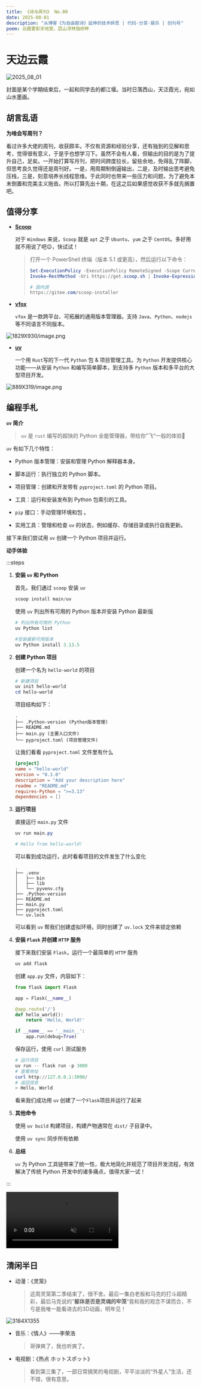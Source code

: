 ```yaml
---
title: 《诗与周刊》 No.00
date: 2025-08-01
description: "从博客《为自由献诗》延伸的技术碎思 | 代码·分享·娱乐 | 创刊号"
poem: 云霞雾影天地宽，层山浮林独桥畔
---
```


# 天边云霞<Badge type="tip" text="层山浮林独桥畔，云霞雾影天地宽" />

![2025_08_01](/img/2025_08_01.jpg)

封面是某个学期结束后，一起和同学去的都江堰。当时日落西山，天泛霞光，宛如山水墨画。

## 胡言乱语

**为啥会写周刊？**

看过许多大佬的周刊，收获颇丰。不仅有资源和经验分享，还有独到的见解和思考，觉得很有意义，于是乎也想学习下。虽然不会有人看，但输出的目的是为了提升自己，足矣。一开始打算写月刊，把时间跨度拉长，留些余地，免得乱了阵脚，但思考良久觉得还是周刊好。一是，用周期制倒逼输出，二是，及时输出思考避免压栈，三是，刻意培养长线程思维。于此同时也带来一些压力和问题，为了避免本末倒置和完美主义拖沓。所以打算先出十期，在这之后如果感觉收获不多就先搁置吧。




## 值得分享

- [**Scoop**](https://github.com/ScoopInstaller/Scoop)

  对于 `Windows` 来说，`Scoop` 就是 `apt` 之于 `Ubuntu`、`yum` 之于 `CentOS`。多好用就不用说了吧😉，快试试！

  > 打开一个 PowerShell 终端（版本 5.1 或更高），然后运行以下命令：
  >
  > ```powershell
  > Set-ExecutionPolicy -ExecutionPolicy RemoteSigned -Scope CurrentUser
  > Invoke-RestMethod -Uri https://get.scoop.sh | Invoke-Expression
  > 
  > # 国内源
  > https://gitee.com/scoop-installer
  > ```



- [**vfox**](https://vfox.dev/zh-hans/)

  `vfox` 是一款跨平台、可拓展的通用版本管理器。支持 `Java`、`Python`、`nodejs` 等不同语言不同版本。

![1829X930/image.png](https://tc-new.z.wiki/autoupload/f/3qlaHt7AWMcP9trov2ZlEJx-W9IoQRf9j6KGHUh_GS-yl5f0KlZfm6UsKj-HyTuv/20250807/TTim/1829X930/image.png)

- [**uv**](https://docs.astral.sh/uv/)

  一个用 `Rust`写的下一代 `Python` 包 & 项目管理工具。为 `Python` 开发提供核心功能——从安装 `Python` 和编写简单脚本，到支持多 `Python` 版本和多平台的大型项目开发。

![889X319/image.png](https://tc.z.wiki/autoupload/f/3qlaHt7AWMcP9trov2ZlEJx-W9IoQRf9j6KGHUh_GS-yl5f0KlZfm6UsKj-HyTuv/20250807/RB9y/889X319/image.png)



## 编程手札

**`uv` 简介**

> `uv` 是 `rust` 编写的超快的 Python 全能管理器，带给你”飞“一般的体验🧐

`uv` 有如下几个特性：

- Python 版本管理：安装和管理 Python 解释器本身。
- 脚本运行：执行独立的 Python 脚本。
- 项目管理：创建和开发带有 `pyproject.toml` 的 Python 项目。

- 工具：运行和安装发布到 Python 包索引的工具。
- `pip` 接口：手动管理环境和包 。
- 实用工具：管理和检查 `uv` 的状态，例如缓存、存储目录或执行自我更新。

接下来我们尝试用 `uv` 创建一个 Python 项目并运行。

**动手体验**

:::steps

1. **安装 `uv` 和 Python**

   首先，我们通过  `scoop` 安装 `uv` 

   ```powershell
   scoop install main/uv
   ```

   使用 `uv` 列出所有可用的 Python 版本并安装 Python 最新版

   ```powershell
   # 列出所有可用的 Python 
   uv Python list

   #安装最新可用版本
   uv Python install 3.13.5
   ```

2. **创建 Python 项目**

   创建一个名为 `hello-world` 的项目
   
   ```powershell
   # 新建项目
   uv init hello-world
   cd hello-world
   ```
   
   项目结构如下：

   ```
   .
   ├── .Python-version (Python版本管理)
   ├── README.md
   ├── main.py (主要入口文件)
   └── pyproject.toml (项目管理文件)
   ```
   
   让我们看看 `pyproject.toml` 文件里有什么
   
   ```toml
   [project]
   name = "hello-world"
   version = "0.1.0"
   description = "Add your description here"
   readme = "README.md"
   requires-Python = ">=3.13"
   dependencies = []
   ```

3. **运行项目**

   直接运行 `main.py` 文件
   
   
   ```powershell
   uv run main.py

   # Hello from hello-world!
   ```
   
   可以看到成功运行，此时看看项目的文件发生了什么变化
   
   ```
   .
   ├── .venv
   │   ├── bin
   │   ├── lib
   │   └── pyvenv.cfg
   ├── .Python-version
   ├── README.md
   ├── main.py
   ├── pyproject.toml
   └── uv.lock
   ```
   
   可以看到 `uv` 帮我们创建虚拟环境，同时创建了 `uv.lock` 文件来锁定依赖

4. **安装 `Flask` 并创建 `HTTP` 服务**

   接下来我们安装 `Flask`，运行一个最简单的 `HTTP` 服务
   
   ```powershell
   uv add flask
   ```
   
   创建 `app.py` 文件，内容如下：
   
   ```Python
   from flask import Flask
   
   app = Flask(__name__)
   
   @app.route('/')
   def hello_world():
       return 'Hello, World!'
   
   if __name__ == '__main__':
       app.run(debug=True)
   ```
   
   保存运行，使用 `curl` 测试服务

   ```powershell
   # 运行项目
   uv run -- flask run -p 3000
   # 查看地址
   curl http://127.0.0.1:3000/
   # 返回信息
   > Hello, World
   ```

   看来我们成功用 `uv` 创建了一个`Flask`项目并运行了起来

5. **其他命令**

   使用 `uv build` 构建项目，构建产物通常在 `dist/` 子目录中。

   使用 `uv sync` 同步所有依赖

6. **总结**

   `uv` 为 Python 工具链带来了统一性，极大地简化并规范了项目开发流程，有效解决了传统 Python 开发中的诸多痛点，值得大家一试！

:::

<video
  src="/video/uv.mp4"
  muted 
  autoplay
  loop
  preload="metadata"
/>

## 清闲半日

- 动漫：《灵笼》

  > 这周灵笼第二季结束了，很不舍。最后一集白老板和马克的打斗超精彩，最后马克说的”**躯体是否是灵魂的牢笼**“竟和我的观念不谋而合，不亏是我唯一能看进去的3D动画，明年见！

![3184X1355](https://tc.z.wiki/autoupload/f/3qlaHt7AWMcP9trov2ZlEJx-W9IoQRf9j6KGHUh_GS-yl5f0KlZfm6UsKj-HyTuv/20250807/uQia/3184X1355/Screenshot_2025-08-06-20-50-56-774_com.quark.browser_proc.jpg)

- 音乐：《情人》——李荣浩

  > 哥弹爽了，我也听爽了。



- 电视剧：《热点 ホットスポット》

  > 看到第三集了，一部日常搞笑的电视剧，平平淡淡的“外星人”生活，还不错，很有意思。

